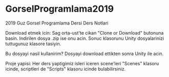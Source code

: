 # GorselProgramlama2019
2019 Guz Gorsel Programlama Dersi Ders Notlari

Download etmek icin:
Sag orta-ust'te cikan "Clone or Download" butonuna basin. Indirilen dosya .zip ise onu acin. Sonuc klasorunu Unity dosyalarinizi tuttugunuz klasore tasiyin.

Bu dosyayi nasil kullanirim?
Dosyayi download ettikten sonra Unity ile acin.

Proje yapisi:
Her ders yaptigimiz isleri iceren scene'leri "Scenes" klasoru icinde, scriptleri de "Scripts" klasoru icinde bulabilirsiniz.
